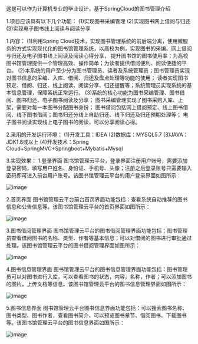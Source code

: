 这是可以作为计算机专业的毕业设计，基于SpringCloud的图书管理介绍

1.项目应该具有以下几个功能：
(1)实现图书采编管理
(2)实现图书网上借阅与归还
(3)实现电子图书线上阅读与阅读分享

1.内容：
(1)利用Spring Cloud技术，实现图书管理系统的前后端分离，使用微服务的方式实现现代化的图书馆管理系统，以高校为例，实现图书的采编、网上借阅与归还及电子图书线上阅读及阅读心得分享，
提升图书馆的图书使用率；为高校图书馆管理提供一个管理高效、操作简单；为读者提供借阅便利、阅读便捷的平台。
(2)本系统的用户至少分为图书管理员、读者及系统管理员；图书管理员实现对图书信息的采编、入库、借阅、归还及盘点处理等功能的使用；
读者实现图书预定、借阅、归还、线上阅读、阅读分享、归还提醒等；系统管理员实现系统的基本信息管理，保障系统正常运行。
(3)系统的核心功能为图书采编管理、图书借阅、图书归还、电子图书阅读及分享；
图书采编管理实现了图书采购入库、上架，需要对每一本图书分配图书身份；
图书借阅包括网上借阅预定、线上图书借阅、线下图书借阅；图书归还分线上自助归还、线下归还及归还预期处理等；
电子图书阅读实现线上电子图书的阅读，可以分享阅读心得。

2.采用的开发运行环境：
(1)开发工具：IDEA
(2)数据库：MYSQL5.7
(3)JAVA：JDK1.8或以上
(4)开发技术：Spring Cloud+SpringMVC+Springboot+Mybatis+Mysql


3.实现效果：
1.登录界面
图书馆管理云平台，登录界面注册用户账号，需要添加登录密码，填写用户姓名、身份证、手机号、头像；注册之后登录账号只需要输入密码即可进入前台用户账号。该图书馆管理云平台的用户登录界面如图所示：

![image](https://github.com/perfectgp/springcloud-schema/assets/96773413/6e8f0756-bfc5-4c54-a91a-d9871e73e678)

2.首页界面
图书馆管理云平台前台首页界面功能包括：查看系统自动推荐的图书信息和公告信息等。该图书馆管理云平台的首页界面如图所示：

![image](https://github.com/perfectgp/springcloud-schema/assets/96773413/ace6b15f-e314-4327-956e-b4c423db6cea)

3.图书借阅管理界面
图书馆管理云平台的图书借阅管理界面功能包括：图书管理员查看借阅图书的名称、类型、作者等基本信息；可以对借阅的图书进行审批通过处理。该图书馆管理云平台的图书借阅管理界面如图所示：

![image](https://github.com/perfectgp/springcloud-schema/assets/96773413/05e19dbd-9336-4c65-a62d-1c447097f1c9)

4.图书信息管理界面
图书馆管理云平台的图书信息管理界面功能包括：图书管理员可以对图书进行入库，可以查看图书的状态，内容，名称，作者；可以添加图书的图片，上传文档等信息。该图书馆管理云平台的图书信息管理界面如图所示：

![image](https://github.com/perfectgp/springcloud-schema/assets/96773413/65042ca9-3bed-4bd7-9b63-b4ae447fdf4f)

5.图书信息界面
图书馆管理云平台图书信息界面功能包括：可以搜索图书名称、图书类型、图书作者，查看图书简介、可以预览图书章节、借阅图书、下载图书等。该图书馆管理云平台的图书信息界面如图所示：

![image](https://github.com/perfectgp/springcloud-schema/assets/96773413/f5ebb72a-b749-4849-b3bd-b4c75a303420)


